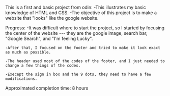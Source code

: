 This is a first and basic project from odin:
    -This illustrates my basic knowledge of HTML and CSS.
    -The objective of this project is to make a website that "looks" like the google website.

Progress:
    -It was difficult where to start the project, so I started by focusing the center of the website --- they are the google image, search bar, "Google Search", and "I'm feeling Lucky".

    -After that, I focused on the footer and tried to make it look exact as much as possible.

    -The header used most of the codes of the footer, and I just needed to change a few things of the codes.

    -Execept the sign in box and the 9 dots, they need to have a few modifications.
Approximated completion time: 8 hours
